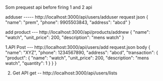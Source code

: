 Som prequest api before firing 1 and 2 api

adduser ----- http://localhost:3000/api/users/adduser
request json {
"name": "prem",
"phone": 9905503843,
"address": "abcd"
}

add product --- http://localhost:3000/api/products/addnew
{
"name": "watch",
"unit_price": 200,
"description": "mens watch"
}

1.API Post --- http://localhost:3000/api/users/add
request.json body
{
"name": "XYZ",
"phone": 1234567890,
"address": "abcd",
"transaction": {
"product": {
"name": "watch",
"unit_price": 200,
"description": "mens watch",
"quantity": 1
}
}
}

2. Get API
   get -- http://localhost:3000/api/users/lists
